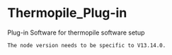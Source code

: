 # Thermopile_Plug-in
Plug-in Software for thermopile software setup

    The node version needs to be specific to V13.14.0. 

